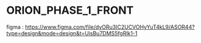 # ORION_PHASE_1_FRONT

figma : https://www.figma.com/file/dyORu3IC2UCVOHyYuT4kL9/ASOR44?type=design&mode=design&t=UisBu7DMS5fgRlk1-1
